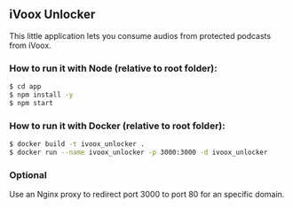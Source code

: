 ## iVoox Unlocker

This little application lets you consume audios from protected podcasts from iVoox.

### How to run it with Node (relative to root folder):

```bash
$ cd app
$ npm install -y
$ npm start
```

### How to run it with Docker (relative to root folder):

```bash
$ docker build -t ivoox_unlocker .
$ docker run --name ivoox_unlocker -p 3000:3000 -d ivoox_unlocker
```

### Optional

Use an Nginx proxy to redirect port 3000 to port 80 for an specific domain.
